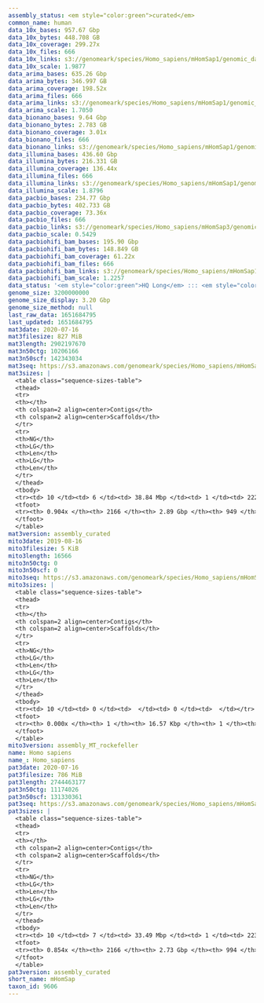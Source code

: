 ```yaml
---
assembly_status: <em style="color:green">curated</em>
common_name: human
data_10x_bases: 957.67 Gbp
data_10x_bytes: 448.708 GB
data_10x_coverage: 299.27x
data_10x_files: 666
data_10x_links: s3://genomeark/species/Homo_sapiens/mHomSap1/genomic_data/10x/<br>s3://genomeark/species/Homo_sapiens/mHomSap2/genomic_data/10x/<br>s3://genomeark/species/Homo_sapiens/mHomSap3/genomic_data/10x/<br>
data_10x_scale: 1.9877
data_arima_bases: 635.26 Gbp
data_arima_bytes: 346.997 GB
data_arima_coverage: 198.52x
data_arima_files: 666
data_arima_links: s3://genomeark/species/Homo_sapiens/mHomSap1/genomic_data/arima/<br>s3://genomeark/species/Homo_sapiens/mHomSap2/genomic_data/arima/<br>s3://genomeark/species/Homo_sapiens/mHomSap3/genomic_data/arima/<br>
data_arima_scale: 1.7050
data_bionano_bases: 9.64 Gbp
data_bionano_bytes: 2.783 GB
data_bionano_coverage: 3.01x
data_bionano_files: 666
data_bionano_links: s3://genomeark/species/Homo_sapiens/mHomSap1/genomic_data/bionano/<br>s3://genomeark/species/Homo_sapiens/mHomSap2/genomic_data/bionano/<br>s3://genomeark/species/Homo_sapiens/mHomSap3/genomic_data/bionano/<br>
data_illumina_bases: 436.60 Gbp
data_illumina_bytes: 216.331 GB
data_illumina_coverage: 136.44x
data_illumina_files: 666
data_illumina_links: s3://genomeark/species/Homo_sapiens/mHomSap1/genomic_data/illumina/<br>s3://genomeark/species/Homo_sapiens/mHomSap2/genomic_data/illumina/<br>
data_illumina_scale: 1.8796
data_pacbio_bases: 234.77 Gbp
data_pacbio_bytes: 402.733 GB
data_pacbio_coverage: 73.36x
data_pacbio_files: 666
data_pacbio_links: s3://genomeark/species/Homo_sapiens/mHomSap3/genomic_data/pacbio/<br>
data_pacbio_scale: 0.5429
data_pacbiohifi_bam_bases: 195.90 Gbp
data_pacbiohifi_bam_bytes: 148.849 GB
data_pacbiohifi_bam_coverage: 61.22x
data_pacbiohifi_bam_files: 666
data_pacbiohifi_bam_links: s3://genomeark/species/Homo_sapiens/mHomSap1/genomic_data/pacbio_hifi/<br>s3://genomeark/species/Homo_sapiens/mHomSap2/genomic_data/pacbio_hifi/<br>s3://genomeark/species/Homo_sapiens/mHomSap3/genomic_data/pacbio_hifi/<br>
data_pacbiohifi_bam_scale: 1.2257
data_status: '<em style="color:green">HQ Long</em> ::: <em style="color:green">Long</em> ::: <em style="color:green">Short</em> ::: <em style="color:green">Phasing</em> ::: <em style="color:green">Scaffolding</em>'
genome_size: 3200000000
genome_size_display: 3.20 Gbp
genome_size_method: null
last_raw_data: 1651684795
last_updated: 1651684795
mat3date: 2020-07-16
mat3filesize: 827 MiB
mat3length: 2902197670
mat3n50ctg: 10206166
mat3n50scf: 142343034
mat3seq: https://s3.amazonaws.com/genomeark/species/Homo_sapiens/mHomSap3/assembly_curated/mHomSap3.mat.cur.20200716.fasta.gz
mat3sizes: |
  <table class="sequence-sizes-table">
  <thead>
  <tr>
  <th></th>
  <th colspan=2 align=center>Contigs</th>
  <th colspan=2 align=center>Scaffolds</th>
  </tr>
  <tr>
  <th>NG</th>
  <th>LG</th>
  <th>Len</th>
  <th>LG</th>
  <th>Len</th>
  </tr>
  </thead>
  <tbody>
  <tr><td> 10 </td><td> 6 </td><td> 38.84 Mbp </td><td> 1 </td><td> 222.62 Mbp </td></tr>  <tr><td> 20 </td><td> 17 </td><td> 26.64 Mbp </td><td> 2 </td><td> 195.44 Mbp </td></tr>  <tr><td> 30 </td><td> 31 </td><td> 18.36 Mbp </td><td> 4 </td><td> 177.04 Mbp </td></tr>  <tr><td> 40 </td><td> 51 </td><td> 14.19 Mbp </td><td> 6 </td><td> 155.51 Mbp </td></tr>  <tr style="background-color:#cccccc;"><td> 50 </td><td> 77 </td><td style="background-color:#88ff88;"> 10.21 Mbp </td><td> 8 </td><td style="background-color:#88ff88;"> 142.34 Mbp </td></tr>  <tr><td> 60 </td><td> 113 </td><td> 7.78 Mbp </td><td> 11 </td><td> 129.95 Mbp </td></tr>  <tr><td> 70 </td><td> 166 </td><td> 4.76 Mbp </td><td> 14 </td><td> 87.69 Mbp </td></tr>  <tr><td> 80 </td><td> 274 </td><td> 1.78 Mbp </td><td> 17 </td><td> 78.23 Mbp </td></tr>  <tr><td> 90 </td><td> 1702 </td><td> 42.83 Kbp </td><td> 368 </td><td> 62.34 Kbp </td></tr>  <tr><td> 100 </td><td> 0 </td><td>  </td><td> 0 </td><td>  </td></tr>  </tbody>
  <tfoot>
  <tr><th> 0.904x </th><th> 2166 </th><th> 2.89 Gbp </th><th> 949 </th><th> 2.90 Gbp </th></tr>
  </tfoot>
  </table>
mat3version: assembly_curated
mito3date: 2019-08-16
mito3filesize: 5 KiB
mito3length: 16566
mito3n50ctg: 0
mito3n50scf: 0
mito3seq: https://s3.amazonaws.com/genomeark/species/Homo_sapiens/mHomSap3/assembly_MT_rockefeller/mHomSap3.MT.20190816.fasta.gz
mito3sizes: |
  <table class="sequence-sizes-table">
  <thead>
  <tr>
  <th></th>
  <th colspan=2 align=center>Contigs</th>
  <th colspan=2 align=center>Scaffolds</th>
  </tr>
  <tr>
  <th>NG</th>
  <th>LG</th>
  <th>Len</th>
  <th>LG</th>
  <th>Len</th>
  </tr>
  </thead>
  <tbody>
  <tr><td> 10 </td><td> 0 </td><td>  </td><td> 0 </td><td>  </td></tr>  <tr><td> 20 </td><td> 0 </td><td>  </td><td> 0 </td><td>  </td></tr>  <tr><td> 30 </td><td> 0 </td><td>  </td><td> 0 </td><td>  </td></tr>  <tr><td> 40 </td><td> 0 </td><td>  </td><td> 0 </td><td>  </td></tr>  <tr style="background-color:#cccccc;"><td> 50 </td><td> 0 </td><td style="background-color:#ff8888;">  </td><td> 0 </td><td style="background-color:#ff8888;">  </td></tr>  <tr><td> 60 </td><td> 0 </td><td>  </td><td> 0 </td><td>  </td></tr>  <tr><td> 70 </td><td> 0 </td><td>  </td><td> 0 </td><td>  </td></tr>  <tr><td> 80 </td><td> 0 </td><td>  </td><td> 0 </td><td>  </td></tr>  <tr><td> 90 </td><td> 0 </td><td>  </td><td> 0 </td><td>  </td></tr>  <tr><td> 100 </td><td> 0 </td><td>  </td><td> 0 </td><td>  </td></tr>  </tbody>
  <tfoot>
  <tr><th> 0.000x </th><th> 1 </th><th> 16.57 Kbp </th><th> 1 </th><th> 16.57 Kbp </th></tr>
  </tfoot>
  </table>
mito3version: assembly_MT_rockefeller
name: Homo sapiens
name_: Homo_sapiens
pat3date: 2020-07-16
pat3filesize: 786 MiB
pat3length: 2744463177
pat3n50ctg: 11174026
pat3n50scf: 131330361
pat3seq: https://s3.amazonaws.com/genomeark/species/Homo_sapiens/mHomSap3/assembly_curated/mHomSap3.pat.cur.20200716.fasta.gz
pat3sizes: |
  <table class="sequence-sizes-table">
  <thead>
  <tr>
  <th></th>
  <th colspan=2 align=center>Contigs</th>
  <th colspan=2 align=center>Scaffolds</th>
  </tr>
  <tr>
  <th>NG</th>
  <th>LG</th>
  <th>Len</th>
  <th>LG</th>
  <th>Len</th>
  </tr>
  </thead>
  <tbody>
  <tr><td> 10 </td><td> 7 </td><td> 33.49 Mbp </td><td> 1 </td><td> 223.18 Mbp </td></tr>  <tr><td> 20 </td><td> 18 </td><td> 26.07 Mbp </td><td> 2 </td><td> 196.00 Mbp </td></tr>  <tr><td> 30 </td><td> 32 </td><td> 21.48 Mbp </td><td> 4 </td><td> 176.67 Mbp </td></tr>  <tr><td> 40 </td><td> 50 </td><td> 16.31 Mbp </td><td> 6 </td><td> 154.44 Mbp </td></tr>  <tr style="background-color:#cccccc;"><td> 50 </td><td> 74 </td><td style="background-color:#88ff88;"> 11.17 Mbp </td><td> 8 </td><td style="background-color:#88ff88;"> 131.33 Mbp </td></tr>  <tr><td> 60 </td><td> 112 </td><td> 6.83 Mbp </td><td> 11 </td><td> 112.07 Mbp </td></tr>  <tr><td> 70 </td><td> 172 </td><td> 3.83 Mbp </td><td> 14 </td><td> 79.62 Mbp </td></tr>  <tr><td> 80 </td><td> 352 </td><td> 0.73 Mbp </td><td> 19 </td><td> 55.55 Mbp </td></tr>  <tr><td> 90 </td><td> 0 </td><td>  </td><td> 0 </td><td>  </td></tr>  <tr><td> 100 </td><td> 0 </td><td>  </td><td> 0 </td><td>  </td></tr>  </tbody>
  <tfoot>
  <tr><th> 0.854x </th><th> 2166 </th><th> 2.73 Gbp </th><th> 994 </th><th> 2.74 Gbp </th></tr>
  </tfoot>
  </table>
pat3version: assembly_curated
short_name: mHomSap
taxon_id: 9606
---
```

